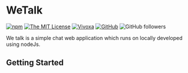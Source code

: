 # WeTalk
[![npm](https://img.shields.io/npm/v/npm.svg?style=flat-square)](https://www.npmjs.org/package/npm)
[![The MIT License](https://img.shields.io/badge/license-MIT-orange.svg?style=flat-square)](http://opensource.org/licenses/MIT)
[![Vivoxa](https://img.shields.io/badge/CreatedBy-VivoxaLabs-brightgreen.svg)](https://github.com/VivoxaLabs)
[![GitHub](https://img.shields.io/github/forks/hiranthaPeiris/WeTalk.svg?style=flat-square)](https://github.com/hiranthaPeirs/WeTalk/network)
![GitHub followers](https://img.shields.io/github/followers/espadrine.svg?label=Follow&style=social)

We talk is a simple chat web application which runs on locally developed using nodeJs. 
## Getting Started
